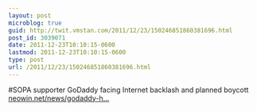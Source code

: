 ```yaml
---
layout: post
microblog: true
guid: http://twit.vmstan.com/2011/12/23/150246851860381696.html
post_id: 3039071
date: 2011-12-23T10:10:15-0600
lastmod: 2011-12-23T10:10:15-0600
type: post
url: /2011/12/23/150246851860381696.html
---
```

#SOPA supporter GoDaddy facing Internet backlash and planned boycott <a href="http://www.neowin.net/news/godaddy-hit-with-boycott-over-sopa-support">neowin.net/news/godaddy-h…</a>
